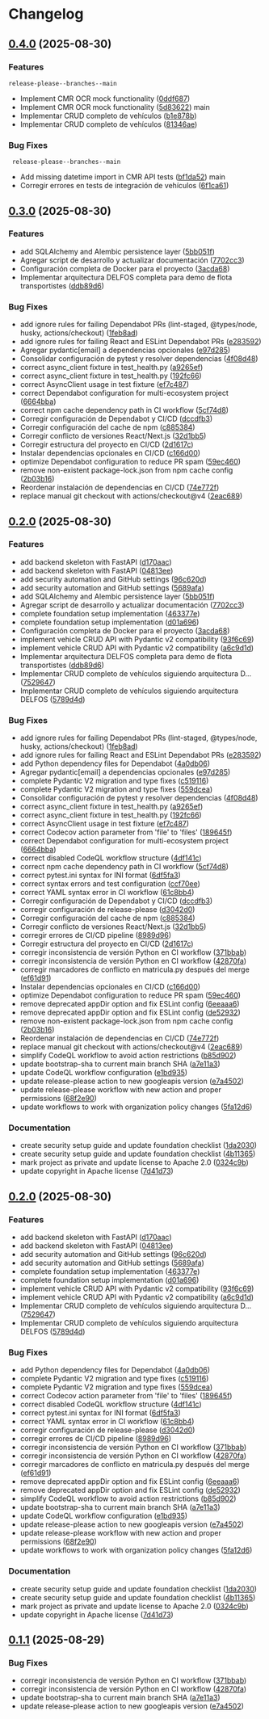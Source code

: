 # Changelog

## [0.4.0](https://github.com/Neiland85-Org/elfosoftware-demo-flota-transportistes/compare/v0.3.0...v0.4.0) (2025-08-30)


### Features

    release-please--branches--main
* Implement CMR OCR mock functionality ([0ddf687](https://github.com/Neiland85-Org/elfosoftware-demo-flota-transportistes/commit/0ddf68788fc03b07897e7adf13468c011d50f1b8))
* Implement CMR OCR mock functionality ([5d83622](https://github.com/Neiland85-Org/elfosoftware-demo-flota-transportistes/commit/5d836222e2e089edcb550cfd48165ba43d8ed6e4))
    main
* Implementar CRUD completo de vehículos ([b1e878b](https://github.com/Neiland85-Org/elfosoftware-demo-flota-transportistes/commit/b1e878b360d75e5f000966e6bc57de4073392039))
* Implementar CRUD completo de vehículos ([81346ae](https://github.com/Neiland85-Org/elfosoftware-demo-flota-transportistes/commit/81346ae1b015da2480dbeb2a3b795a729c01a37a))


### Bug Fixes

     release-please--branches--main
* Add missing datetime import in CMR API tests ([bf1da52](https://github.com/Neiland85-Org/elfosoftware-demo-flota-transportistes/commit/bf1da5263d3e8018cc17df1643f4961db0f1559e))
     main
* Corregir errores en tests de integración de vehículos ([6f1ca61](https://github.com/Neiland85-Org/elfosoftware-demo-flota-transportistes/commit/6f1ca61d8135ce63ec8c5c529c229589e8fdbbed))

## [0.3.0](https://github.com/Neiland85-Org/elfosoftware-demo-flota-transportistes/compare/v0.2.0...v0.3.0) (2025-08-30)


### Features

* add SQLAlchemy and Alembic persistence layer ([5bb051f](https://github.com/Neiland85-Org/elfosoftware-demo-flota-transportistes/commit/5bb051fbb68b38ce091c47353ed3754f55eb5e90))
* Agregar script de desarrollo y actualizar documentación ([7702cc3](https://github.com/Neiland85-Org/elfosoftware-demo-flota-transportistes/commit/7702cc3576f3cc7f178625edb1b8bcd6e84a9325))
* Configuración completa de Docker para el proyecto ([3acda68](https://github.com/Neiland85-Org/elfosoftware-demo-flota-transportistes/commit/3acda68d3e7f66ccf1f1568c10de025e03279bc5))
* Implementar arquitectura DELFOS completa para demo de flota transportistes ([ddb89d6](https://github.com/Neiland85-Org/elfosoftware-demo-flota-transportistes/commit/ddb89d6ccd78d5ee7540b2eaaad8a23dff7aca58))


### Bug Fixes

* add ignore rules for failing Dependabot PRs (lint-staged, @types/node, husky, actions/checkout) ([1feb8ad](https://github.com/Neiland85-Org/elfosoftware-demo-flota-transportistes/commit/1feb8ad0d1f38adfeebdbb514a4a880865503f88))
* add ignore rules for failing React and ESLint Dependabot PRs ([e283592](https://github.com/Neiland85-Org/elfosoftware-demo-flota-transportistes/commit/e283592b58fa04b23f0c10c79f76e480f5a07d50))
* Agregar pydantic[email] a dependencias opcionales ([e97d285](https://github.com/Neiland85-Org/elfosoftware-demo-flota-transportistes/commit/e97d2859b87fd54eed4002c873be74c402450cc9))
* Consolidar configuración de pytest y resolver dependencias ([4f08d48](https://github.com/Neiland85-Org/elfosoftware-demo-flota-transportistes/commit/4f08d48b4db25f5681d88e8640b7c2c2873077e7))
* correct async_client fixture in test_health.py ([a9265ef](https://github.com/Neiland85-Org/elfosoftware-demo-flota-transportistes/commit/a9265efe2791c03f6ad659912ae8e575371ef3a5))
* correct async_client fixture in test_health.py ([192fc66](https://github.com/Neiland85-Org/elfosoftware-demo-flota-transportistes/commit/192fc66473f9f99cffd43c56b59b239a28649cf6))
* correct AsyncClient usage in test fixture ([ef7c487](https://github.com/Neiland85-Org/elfosoftware-demo-flota-transportistes/commit/ef7c4876fbf9aada8a26408e05140355746067e6))
* correct Dependabot configuration for multi-ecosystem project ([6664bba](https://github.com/Neiland85-Org/elfosoftware-demo-flota-transportistes/commit/6664bbafbeee3f07f61eb478548c124e6009dc89))
* correct npm cache dependency path in CI workflow ([5cf74d8](https://github.com/Neiland85-Org/elfosoftware-demo-flota-transportistes/commit/5cf74d8fbce733c1a71f8bd2183bbd3283e0b769))
* Corregir configuración de Dependabot y CI/CD ([dccdfb3](https://github.com/Neiland85-Org/elfosoftware-demo-flota-transportistes/commit/dccdfb34337507b95bb1f117ffcdf666af19bc36))
* Corregir configuración del cache de npm ([c885384](https://github.com/Neiland85-Org/elfosoftware-demo-flota-transportistes/commit/c885384197b3d02e96ed686c4d89769648a655d3))
* Corregir conflicto de versiones React/Next.js ([32d1bb5](https://github.com/Neiland85-Org/elfosoftware-demo-flota-transportistes/commit/32d1bb587ebc83ed814cafb384adebcf21d8ee8e))
* Corregir estructura del proyecto en CI/CD ([2d1617c](https://github.com/Neiland85-Org/elfosoftware-demo-flota-transportistes/commit/2d1617c14e8ddaee21669cc3d866efe95ed87a0d))
* Instalar dependencias opcionales en CI/CD ([c166d00](https://github.com/Neiland85-Org/elfosoftware-demo-flota-transportistes/commit/c166d006d395ba2c5c68bab9d99fb9e3f709d925))
* optimize Dependabot configuration to reduce PR spam ([59ec460](https://github.com/Neiland85-Org/elfosoftware-demo-flota-transportistes/commit/59ec460ad9600efc871073f7434997c9c3fa84e9))
* remove non-existent package-lock.json from npm cache config ([2b03b16](https://github.com/Neiland85-Org/elfosoftware-demo-flota-transportistes/commit/2b03b16d9235c73eeda950b91534846556662ed7))
* Reordenar instalación de dependencias en CI/CD ([74e772f](https://github.com/Neiland85-Org/elfosoftware-demo-flota-transportistes/commit/74e772f262059de2f60480f9e1fbd58b8c222fcb))
* replace manual git checkout with actions/checkout@v4 ([2eac689](https://github.com/Neiland85-Org/elfosoftware-demo-flota-transportistes/commit/2eac689b998a19fb08ac5cc800b71d758cb91c1e))

## [0.2.0](https://github.com/Neiland85-Org/elfosoftware-demo-flota-transportistes/compare/v0.1.0...v0.2.0) (2025-08-30)


### Features

* add backend skeleton with FastAPI ([d170aac](https://github.com/Neiland85-Org/elfosoftware-demo-flota-transportistes/commit/d170aac2bf3b6a337611216a743d240e186a35de))
* add backend skeleton with FastAPI ([04813ee](https://github.com/Neiland85-Org/elfosoftware-demo-flota-transportistes/commit/04813eeb4452c75d080f7914530a6d82e54a0303))
* add security automation and GitHub settings ([96c620d](https://github.com/Neiland85-Org/elfosoftware-demo-flota-transportistes/commit/96c620def02195c3dda607e8fe83114d362b260f))
* add security automation and GitHub settings ([5689afa](https://github.com/Neiland85-Org/elfosoftware-demo-flota-transportistes/commit/5689afac42405f3c961ca5182ac8051b9ee8b7e3))
* add SQLAlchemy and Alembic persistence layer ([5bb051f](https://github.com/Neiland85-Org/elfosoftware-demo-flota-transportistes/commit/5bb051fbb68b38ce091c47353ed3754f55eb5e90))
* Agregar script de desarrollo y actualizar documentación ([7702cc3](https://github.com/Neiland85-Org/elfosoftware-demo-flota-transportistes/commit/7702cc3576f3cc7f178625edb1b8bcd6e84a9325))
* complete foundation setup implementation ([463377e](https://github.com/Neiland85-Org/elfosoftware-demo-flota-transportistes/commit/463377e08c6fa8a93154fb572b01b964660d8a9a))
* complete foundation setup implementation ([d01a696](https://github.com/Neiland85-Org/elfosoftware-demo-flota-transportistes/commit/d01a6964ad4fcf0eb41fcb1efe382619f420d292))
* Configuración completa de Docker para el proyecto ([3acda68](https://github.com/Neiland85-Org/elfosoftware-demo-flota-transportistes/commit/3acda68d3e7f66ccf1f1568c10de025e03279bc5))
* implement vehicle CRUD API with Pydantic v2 compatibility ([93f6c69](https://github.com/Neiland85-Org/elfosoftware-demo-flota-transportistes/commit/93f6c69f398e8d44905e2d11723a8da779a74813))
* implement vehicle CRUD API with Pydantic v2 compatibility ([a6c9d1d](https://github.com/Neiland85-Org/elfosoftware-demo-flota-transportistes/commit/a6c9d1de565fb340c61df3f3640a195136b46dfb))
* Implementar arquitectura DELFOS completa para demo de flota transportistes ([ddb89d6](https://github.com/Neiland85-Org/elfosoftware-demo-flota-transportistes/commit/ddb89d6ccd78d5ee7540b2eaaad8a23dff7aca58))
* Implementar CRUD completo de vehículos siguiendo arquitectura D… ([7529647](https://github.com/Neiland85-Org/elfosoftware-demo-flota-transportistes/commit/7529647fd803e2e5f2938329bf272f2381d18973))
* Implementar CRUD completo de vehículos siguiendo arquitectura DELFOS ([5789d4d](https://github.com/Neiland85-Org/elfosoftware-demo-flota-transportistes/commit/5789d4d1c3cff57a52db7337557c88ca3c969404))


### Bug Fixes

* add ignore rules for failing Dependabot PRs (lint-staged, @types/node, husky, actions/checkout) ([1feb8ad](https://github.com/Neiland85-Org/elfosoftware-demo-flota-transportistes/commit/1feb8ad0d1f38adfeebdbb514a4a880865503f88))
* add ignore rules for failing React and ESLint Dependabot PRs ([e283592](https://github.com/Neiland85-Org/elfosoftware-demo-flota-transportistes/commit/e283592b58fa04b23f0c10c79f76e480f5a07d50))
* add Python dependency files for Dependabot ([4a0db06](https://github.com/Neiland85-Org/elfosoftware-demo-flota-transportistes/commit/4a0db066a67add8214ddeb414a97cce3b4045f5d))
* Agregar pydantic[email] a dependencias opcionales ([e97d285](https://github.com/Neiland85-Org/elfosoftware-demo-flota-transportistes/commit/e97d2859b87fd54eed4002c873be74c402450cc9))
* complete Pydantic V2 migration and type fixes ([c519116](https://github.com/Neiland85-Org/elfosoftware-demo-flota-transportistes/commit/c519116672edd32e6444b1f966b6d47ad8d69e79))
* complete Pydantic V2 migration and type fixes ([559dcea](https://github.com/Neiland85-Org/elfosoftware-demo-flota-transportistes/commit/559dcea42875fe09458363d68d0f82e19b650d0f))
* Consolidar configuración de pytest y resolver dependencias ([4f08d48](https://github.com/Neiland85-Org/elfosoftware-demo-flota-transportistes/commit/4f08d48b4db25f5681d88e8640b7c2c2873077e7))
* correct async_client fixture in test_health.py ([a9265ef](https://github.com/Neiland85-Org/elfosoftware-demo-flota-transportistes/commit/a9265efe2791c03f6ad659912ae8e575371ef3a5))
* correct async_client fixture in test_health.py ([192fc66](https://github.com/Neiland85-Org/elfosoftware-demo-flota-transportistes/commit/192fc66473f9f99cffd43c56b59b239a28649cf6))
* correct AsyncClient usage in test fixture ([ef7c487](https://github.com/Neiland85-Org/elfosoftware-demo-flota-transportistes/commit/ef7c4876fbf9aada8a26408e05140355746067e6))
* correct Codecov action parameter from 'file' to 'files' ([189645f](https://github.com/Neiland85-Org/elfosoftware-demo-flota-transportistes/commit/189645fc19cabb8d896d930f605f506e2da36d14))
* correct Dependabot configuration for multi-ecosystem project ([6664bba](https://github.com/Neiland85-Org/elfosoftware-demo-flota-transportistes/commit/6664bbafbeee3f07f61eb478548c124e6009dc89))
* correct disabled CodeQL workflow structure ([4df141c](https://github.com/Neiland85-Org/elfosoftware-demo-flota-transportistes/commit/4df141c5649205f2188bf11bcd7a650af04ccd07))
* correct npm cache dependency path in CI workflow ([5cf74d8](https://github.com/Neiland85-Org/elfosoftware-demo-flota-transportistes/commit/5cf74d8fbce733c1a71f8bd2183bbd3283e0b769))
* correct pytest.ini syntax for INI format ([6df5fa3](https://github.com/Neiland85-Org/elfosoftware-demo-flota-transportistes/commit/6df5fa38d5fd1cd36e4cac4d78e6952dfc727f6d))
* correct syntax errors and test configuration ([ccf70ee](https://github.com/Neiland85-Org/elfosoftware-demo-flota-transportistes/commit/ccf70ee55c9623e62ef3c7f1e37ca7a3844a772f))
* correct YAML syntax error in CI workflow ([61c8bb4](https://github.com/Neiland85-Org/elfosoftware-demo-flota-transportistes/commit/61c8bb417cbea71f63dc20b27d35166b7fafc3d6))
* Corregir configuración de Dependabot y CI/CD ([dccdfb3](https://github.com/Neiland85-Org/elfosoftware-demo-flota-transportistes/commit/dccdfb34337507b95bb1f117ffcdf666af19bc36))
* corregir configuración de release-please ([d3042d0](https://github.com/Neiland85-Org/elfosoftware-demo-flota-transportistes/commit/d3042d04536e6abe6b59c43535b004686c4caf00))
* Corregir configuración del cache de npm ([c885384](https://github.com/Neiland85-Org/elfosoftware-demo-flota-transportistes/commit/c885384197b3d02e96ed686c4d89769648a655d3))
* Corregir conflicto de versiones React/Next.js ([32d1bb5](https://github.com/Neiland85-Org/elfosoftware-demo-flota-transportistes/commit/32d1bb587ebc83ed814cafb384adebcf21d8ee8e))
* corregir errores de CI/CD pipeline ([8989d96](https://github.com/Neiland85-Org/elfosoftware-demo-flota-transportistes/commit/8989d96e8e4ecc8e3a44c96ded154a6a7a0e87ee))
* Corregir estructura del proyecto en CI/CD ([2d1617c](https://github.com/Neiland85-Org/elfosoftware-demo-flota-transportistes/commit/2d1617c14e8ddaee21669cc3d866efe95ed87a0d))
* corregir inconsistencia de versión Python en CI workflow ([371bbab](https://github.com/Neiland85-Org/elfosoftware-demo-flota-transportistes/commit/371bbab1e5b7ca3fa09de38d04e583caa3747aa8))
* corregir inconsistencia de versión Python en CI workflow ([42870fa](https://github.com/Neiland85-Org/elfosoftware-demo-flota-transportistes/commit/42870fa89cc2699343846ed84bf700773b170797))
* corregir marcadores de conflicto en matricula.py después del merge ([ef61d91](https://github.com/Neiland85-Org/elfosoftware-demo-flota-transportistes/commit/ef61d91d4afb87cb098f81e23bf2cc9c0752748b))
* Instalar dependencias opcionales en CI/CD ([c166d00](https://github.com/Neiland85-Org/elfosoftware-demo-flota-transportistes/commit/c166d006d395ba2c5c68bab9d99fb9e3f709d925))
* optimize Dependabot configuration to reduce PR spam ([59ec460](https://github.com/Neiland85-Org/elfosoftware-demo-flota-transportistes/commit/59ec460ad9600efc871073f7434997c9c3fa84e9))
* remove deprecated appDir option and fix ESLint config ([6eeaaa6](https://github.com/Neiland85-Org/elfosoftware-demo-flota-transportistes/commit/6eeaaa654773b4325d1026b4b81ebd5d655035a9))
* remove deprecated appDir option and fix ESLint config ([de52932](https://github.com/Neiland85-Org/elfosoftware-demo-flota-transportistes/commit/de52932e5365c210f33d34e44ee844e1ae8f7efb))
* remove non-existent package-lock.json from npm cache config ([2b03b16](https://github.com/Neiland85-Org/elfosoftware-demo-flota-transportistes/commit/2b03b16d9235c73eeda950b91534846556662ed7))
* Reordenar instalación de dependencias en CI/CD ([74e772f](https://github.com/Neiland85-Org/elfosoftware-demo-flota-transportistes/commit/74e772f262059de2f60480f9e1fbd58b8c222fcb))
* replace manual git checkout with actions/checkout@v4 ([2eac689](https://github.com/Neiland85-Org/elfosoftware-demo-flota-transportistes/commit/2eac689b998a19fb08ac5cc800b71d758cb91c1e))
* simplify CodeQL workflow to avoid action restrictions ([b85d902](https://github.com/Neiland85-Org/elfosoftware-demo-flota-transportistes/commit/b85d902673ad9c86d321aec1311a508fd1a3c185))
* update bootstrap-sha to current main branch SHA ([a7e11a3](https://github.com/Neiland85-Org/elfosoftware-demo-flota-transportistes/commit/a7e11a3c39b378e83f2b3fc7ca4f5a4d0cccb432))
* update CodeQL workflow configuration ([e1bd935](https://github.com/Neiland85-Org/elfosoftware-demo-flota-transportistes/commit/e1bd935bbf88b5bb5c7b2a712b1cc58d6b3026ec))
* update release-please action to new googleapis version ([e7a4502](https://github.com/Neiland85-Org/elfosoftware-demo-flota-transportistes/commit/e7a4502cf5def208b101931b6bd7b7ed476e3dc2))
* update release-please workflow with new action and proper permissions ([68f2e90](https://github.com/Neiland85-Org/elfosoftware-demo-flota-transportistes/commit/68f2e907d1609b5f3bb4dc9929f661ce0817dbd9))
* update workflows to work with organization policy changes ([5fa12d6](https://github.com/Neiland85-Org/elfosoftware-demo-flota-transportistes/commit/5fa12d6abf18c6437998c22bf9d9f1324ec560be))


### Documentation

* create security setup guide and update foundation checklist ([1da2030](https://github.com/Neiland85-Org/elfosoftware-demo-flota-transportistes/commit/1da20302a5fa14df4311990e6d7dda8727df98b2))
* create security setup guide and update foundation checklist ([4b11365](https://github.com/Neiland85-Org/elfosoftware-demo-flota-transportistes/commit/4b11365e52539637accfd76a62b80f1d4844ac17))
* mark project as private and update license to Apache 2.0 ([0324c9b](https://github.com/Neiland85-Org/elfosoftware-demo-flota-transportistes/commit/0324c9b4527c521c27bf1f7dd44e72a19e53ae41))
* update copyright in Apache license ([7d41d73](https://github.com/Neiland85-Org/elfosoftware-demo-flota-transportistes/commit/7d41d73f77cd89d87c653a3ac4b9bd3b4776a892))

## [0.2.0](https://github.com/Neiland85-Org/elfosoftware-demo-flota-transportistes/compare/v0.1.1...v0.2.0) (2025-08-30)


### Features

* add backend skeleton with FastAPI ([d170aac](https://github.com/Neiland85-Org/elfosoftware-demo-flota-transportistes/commit/d170aac2bf3b6a337611216a743d240e186a35de))
* add backend skeleton with FastAPI ([04813ee](https://github.com/Neiland85-Org/elfosoftware-demo-flota-transportistes/commit/04813eeb4452c75d080f7914530a6d82e54a0303))
* add security automation and GitHub settings ([96c620d](https://github.com/Neiland85-Org/elfosoftware-demo-flota-transportistes/commit/96c620def02195c3dda607e8fe83114d362b260f))
* add security automation and GitHub settings ([5689afa](https://github.com/Neiland85-Org/elfosoftware-demo-flota-transportistes/commit/5689afac42405f3c961ca5182ac8051b9ee8b7e3))
* complete foundation setup implementation ([463377e](https://github.com/Neiland85-Org/elfosoftware-demo-flota-transportistes/commit/463377e08c6fa8a93154fb572b01b964660d8a9a))
* complete foundation setup implementation ([d01a696](https://github.com/Neiland85-Org/elfosoftware-demo-flota-transportistes/commit/d01a6964ad4fcf0eb41fcb1efe382619f420d292))
* implement vehicle CRUD API with Pydantic v2 compatibility ([93f6c69](https://github.com/Neiland85-Org/elfosoftware-demo-flota-transportistes/commit/93f6c69f398e8d44905e2d11723a8da779a74813))
* implement vehicle CRUD API with Pydantic v2 compatibility ([a6c9d1d](https://github.com/Neiland85-Org/elfosoftware-demo-flota-transportistes/commit/a6c9d1de565fb340c61df3f3640a195136b46dfb))
* Implementar CRUD completo de vehículos siguiendo arquitectura D… ([7529647](https://github.com/Neiland85-Org/elfosoftware-demo-flota-transportistes/commit/7529647fd803e2e5f2938329bf272f2381d18973))
* Implementar CRUD completo de vehículos siguiendo arquitectura DELFOS ([5789d4d](https://github.com/Neiland85-Org/elfosoftware-demo-flota-transportistes/commit/5789d4d1c3cff57a52db7337557c88ca3c969404))


### Bug Fixes

* add Python dependency files for Dependabot ([4a0db06](https://github.com/Neiland85-Org/elfosoftware-demo-flota-transportistes/commit/4a0db066a67add8214ddeb414a97cce3b4045f5d))
* complete Pydantic V2 migration and type fixes ([c519116](https://github.com/Neiland85-Org/elfosoftware-demo-flota-transportistes/commit/c519116672edd32e6444b1f966b6d47ad8d69e79))
* complete Pydantic V2 migration and type fixes ([559dcea](https://github.com/Neiland85-Org/elfosoftware-demo-flota-transportistes/commit/559dcea42875fe09458363d68d0f82e19b650d0f))
* correct Codecov action parameter from 'file' to 'files' ([189645f](https://github.com/Neiland85-Org/elfosoftware-demo-flota-transportistes/commit/189645fc19cabb8d896d930f605f506e2da36d14))
* correct disabled CodeQL workflow structure ([4df141c](https://github.com/Neiland85-Org/elfosoftware-demo-flota-transportistes/commit/4df141c5649205f2188bf11bcd7a650af04ccd07))
* correct pytest.ini syntax for INI format ([6df5fa3](https://github.com/Neiland85-Org/elfosoftware-demo-flota-transportistes/commit/6df5fa38d5fd1cd36e4cac4d78e6952dfc727f6d))
* correct YAML syntax error in CI workflow ([61c8bb4](https://github.com/Neiland85-Org/elfosoftware-demo-flota-transportistes/commit/61c8bb417cbea71f63dc20b27d35166b7fafc3d6))
* corregir configuración de release-please ([d3042d0](https://github.com/Neiland85-Org/elfosoftware-demo-flota-transportistes/commit/d3042d04536e6abe6b59c43535b004686c4caf00))
* corregir errores de CI/CD pipeline ([8989d96](https://github.com/Neiland85-Org/elfosoftware-demo-flota-transportistes/commit/8989d96e8e4ecc8e3a44c96ded154a6a7a0e87ee))
* corregir inconsistencia de versión Python en CI workflow ([371bbab](https://github.com/Neiland85-Org/elfosoftware-demo-flota-transportistes/commit/371bbab1e5b7ca3fa09de38d04e583caa3747aa8))
* corregir inconsistencia de versión Python en CI workflow ([42870fa](https://github.com/Neiland85-Org/elfosoftware-demo-flota-transportistes/commit/42870fa89cc2699343846ed84bf700773b170797))
* corregir marcadores de conflicto en matricula.py después del merge ([ef61d91](https://github.com/Neiland85-Org/elfosoftware-demo-flota-transportistes/commit/ef61d91d4afb87cb098f81e23bf2cc9c0752748b))
* remove deprecated appDir option and fix ESLint config ([6eeaaa6](https://github.com/Neiland85-Org/elfosoftware-demo-flota-transportistes/commit/6eeaaa654773b4325d1026b4b81ebd5d655035a9))
* remove deprecated appDir option and fix ESLint config ([de52932](https://github.com/Neiland85-Org/elfosoftware-demo-flota-transportistes/commit/de52932e5365c210f33d34e44ee844e1ae8f7efb))
* simplify CodeQL workflow to avoid action restrictions ([b85d902](https://github.com/Neiland85-Org/elfosoftware-demo-flota-transportistes/commit/b85d902673ad9c86d321aec1311a508fd1a3c185))
* update bootstrap-sha to current main branch SHA ([a7e11a3](https://github.com/Neiland85-Org/elfosoftware-demo-flota-transportistes/commit/a7e11a3c39b378e83f2b3fc7ca4f5a4d0cccb432))
* update CodeQL workflow configuration ([e1bd935](https://github.com/Neiland85-Org/elfosoftware-demo-flota-transportistes/commit/e1bd935bbf88b5bb5c7b2a712b1cc58d6b3026ec))
* update release-please action to new googleapis version ([e7a4502](https://github.com/Neiland85-Org/elfosoftware-demo-flota-transportistes/commit/e7a4502cf5def208b101931b6bd7b7ed476e3dc2))
* update release-please workflow with new action and proper permissions ([68f2e90](https://github.com/Neiland85-Org/elfosoftware-demo-flota-transportistes/commit/68f2e907d1609b5f3bb4dc9929f661ce0817dbd9))
* update workflows to work with organization policy changes ([5fa12d6](https://github.com/Neiland85-Org/elfosoftware-demo-flota-transportistes/commit/5fa12d6abf18c6437998c22bf9d9f1324ec560be))


### Documentation

* create security setup guide and update foundation checklist ([1da2030](https://github.com/Neiland85-Org/elfosoftware-demo-flota-transportistes/commit/1da20302a5fa14df4311990e6d7dda8727df98b2))
* create security setup guide and update foundation checklist ([4b11365](https://github.com/Neiland85-Org/elfosoftware-demo-flota-transportistes/commit/4b11365e52539637accfd76a62b80f1d4844ac17))
* mark project as private and update license to Apache 2.0 ([0324c9b](https://github.com/Neiland85-Org/elfosoftware-demo-flota-transportistes/commit/0324c9b4527c521c27bf1f7dd44e72a19e53ae41))
* update copyright in Apache license ([7d41d73](https://github.com/Neiland85-Org/elfosoftware-demo-flota-transportistes/commit/7d41d73f77cd89d87c653a3ac4b9bd3b4776a892))

## [0.1.1](https://github.com/Neiland85-Org/elfosoftware-demo-flota-transportistes/compare/v0.1.0...v0.1.1) (2025-08-29)


### Bug Fixes

* corregir inconsistencia de versión Python en CI workflow ([371bbab](https://github.com/Neiland85-Org/elfosoftware-demo-flota-transportistes/commit/371bbab1e5b7ca3fa09de38d04e583caa3747aa8))
* corregir inconsistencia de versión Python en CI workflow ([42870fa](https://github.com/Neiland85-Org/elfosoftware-demo-flota-transportistes/commit/42870fa89cc2699343846ed84bf700773b170797))
* update bootstrap-sha to current main branch SHA ([a7e11a3](https://github.com/Neiland85-Org/elfosoftware-demo-flota-transportistes/commit/a7e11a3c39b378e83f2b3fc7ca4f5a4d0cccb432))
* update release-please action to new googleapis version ([e7a4502](https://github.com/Neiland85-Org/elfosoftware-demo-flota-transportistes/commit/e7a4502cf5def208b101931b6bd7b7ed476e3dc2))
